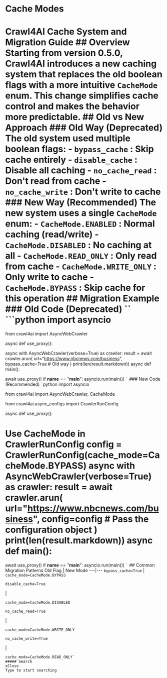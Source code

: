 # Cache Modes

# Crawl4AI Cache System and Migration Guide ## Overview Starting from version 0.5.0, Crawl4AI introduces a new caching system that replaces the old boolean flags with a more intuitive ``` CacheMode ``` enum. This change simplifies cache control and makes the behavior more predictable. ## Old vs New Approach ### Old Way (Deprecated) The old system used multiple boolean flags: - ``` bypass_cache ``` : Skip cache entirely - ``` disable_cache ``` : Disable all caching - ``` no_cache_read ``` : Don't read from cache - ``` no_cache_write ``` : Don't write to cache ### New Way (Recommended) The new system uses a single ``` CacheMode ``` enum: - ``` CacheMode.ENABLED ``` : Normal caching (read/write) - ``` CacheMode.DISABLED ``` : No caching at all - ``` CacheMode.READ_ONLY ``` : Only read from cache - ``` CacheMode.WRITE_ONLY ``` : Only write to cache - ``` CacheMode.BYPASS ``` : Skip cache for this operation ## Migration Example ### Old Code (Deprecated) `` ```python import asyncio

from crawl4ai import AsyncWebCrawler

async def use_proxy():

async with AsyncWebCrawler(verbose=True) as crawler: result = await crawler.arun( url="https://www.nbcnews.com/business", bypass_cache=True # Old way ) print(len(result.markdown)) async def main():

await use_proxy() if __name__ == "__main__": asyncio.run(main()) ``` ` ``` ### New Code (Recommended) ``` ` ```python import asyncio

from crawl4ai import AsyncWebCrawler, CacheMode

from crawl4ai.async_configs import CrawlerRunConfig

async def use_proxy():

# Use CacheMode in CrawlerRunConfig config = CrawlerRunConfig(cache_mode=CacheMode.BYPASS) async with AsyncWebCrawler(verbose=True) as crawler: result = await crawler.arun( url="https://www.nbcnews.com/business", config=config # Pass the configuration object ) print(len(result.markdown)) async def main():

await use_proxy() if __name__ == "__main__": asyncio.run(main()) ``` ` ``` ## Common Migration Patterns Old Flag | New Mode ---|--- ``` bypass_cache=True ``` | ``` cache_mode=CacheMode.BYPASS ```

```
disable_cache=True
```
|
```
cache_mode=CacheMode.DISABLED
```

```
no_cache_read=True
```
|
```
cache_mode=CacheMode.WRITE_ONLY
```

```
no_cache_write=True
```
|
```
cache_mode=CacheMode.READ_ONLY`  
##### Search
xClose
Type to start searching